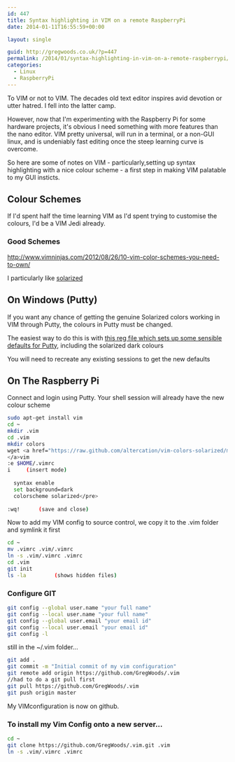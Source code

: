 ```yaml
---
id: 447
title: Syntax highlighting in VIM on a remote RaspberryPi
date: 2014-01-11T16:55:59+00:00

layout: single

guid: http://gregwoods.co.uk/?p=447
permalink: /2014/01/syntax-highlighting-in-vim-on-a-remote-raspberrypi/
categories:
  - Linux
  - RaspberryPi
---
```

To VIM or not to VIM. The decades old text editor inspires avid devotion or utter hatred. I fell into the latter camp.

However, now that I'm experimenting with the Raspberry Pi for some hardware projects, it's obvious I need something with more features than the nano editor. VIM pretty universal, will run in a terminal, or a non-GUI linux, and is undeniably fast editing once the steep learning curve is overcome.

So here are some of notes on VIM - particularly,setting up syntax highlighting with a nice colour scheme - a first step in making VIM palatable to my GUI insticts.

## Colour Schemes

If I'd spent half the time learning VIM as I'd spent trying to customise the colours, I'd be a VIM Jedi already.

### Good Schemes

<http://www.vimninjas.com/2012/08/26/10-vim-color-schemes-you-need-to-own/>

I particularly like <a title="solarized color scheme" href="http://ethanschoonover.com/solarized" target="_blank">solarized</a>

## On Windows (Putty)

If you want any chance of getting the genuine Solarized colors working in VIM through Putty, the colours in Putty must be changed.

The easiest way to do this is with [this reg file which sets up some sensible defaults for Putty](https://github.com/jblaine/solarized-and-modern-putty "Putty defaults"), including the solarized dark colours

You will need to recreate any existing sessions to get the new defaults

## On The Raspberry Pi

Connect and login using Putty. Your shell session will already have the new colour scheme

```sh
sudo apt-get install vim
cd ~
mkdir .vim
cd .vim
mkdir colors
wget <a href="https://raw.github.com/altercation/vim-colors-solarized/master/colors/solarized.vim">https://raw.github.com/altercation/vim-colors-solarized/master/colors/solarized.vim
</a>vim
:e $HOME/.vimrc
i     (insert mode)
  
  syntax enable
  set background=dark
  colorscheme solarized</pre>
  
:wq!      (save and close)
```

Now to add my VIM config to source control, we copy it to the .vim folder and symlink it first

```sh
cd ~
mv .vimrc .vim/.vimrc
ln -s .vim/.vimrc .vimrc
cd .vim
git init
ls -la         (shows hidden files)
```

### Configure GIT

```sh
git config --global user.name "your full name"
git config --local user.name "your full name"
git config --global user.email "your email id"
git config --local user.email "your email id"
git config -l
```

still in the ~/.vim folder...

```sh
git add .
git commit -m "Initial commit of my vim configuration"
git remote add origin https://github.com/GregWoods/.vim
//had to do a git pull first
git pull https://github.com/GregWoods/.vim
git push origin master
```

My VIMconfiguration is now on github.

### To install my Vim Config onto a new server...

```sh
cd ~
git clone https://github.com/GregWoods/.vim.git .vim
ln -s .vim/.vimrc .vimrc
```
